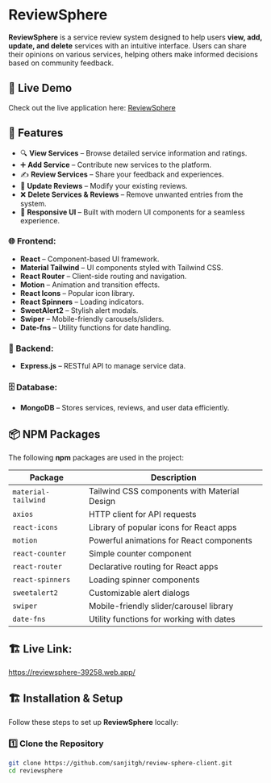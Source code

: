 # ReviewSphere

**ReviewSphere** is a service review system designed to help users **view, add, update, and delete** services with an intuitive interface. Users can share their opinions on various services, helping others make informed decisions based on community feedback.

## 🚀 Live Demo

Check out the live application here: [ReviewSphere](https://reviewsphere-39258.web.app/)

## 📌 Features

- 🔍 **View Services** – Browse detailed service information and ratings.
- ➕ **Add Service** – Contribute new services to the platform.
- ✍ **Review Services** – Share your feedback and experiences.
- 📝 **Update Reviews** – Modify your existing reviews.
- ❌ **Delete Services & Reviews** – Remove unwanted entries from the system.
- 🎨 **Responsive UI** – Built with modern UI components for a seamless experience.


### 🌐 Frontend:

- **React** – Component-based UI framework.
- **Material Tailwind** – UI components styled with Tailwind CSS.
- **React Router** – Client-side routing and navigation.
- **Motion** – Animation and transition effects.
- **React Icons** – Popular icon library.
- **React Spinners** – Loading indicators.
- **SweetAlert2** – Stylish alert modals.
- **Swiper** – Mobile-friendly carousels/sliders.
- **Date-fns** – Utility functions for date handling.

### 🔧 Backend:

- **Express.js** – RESTful API to manage service data.

### 🗄️ Database:

- **MongoDB** – Stores services, reviews, and user data efficiently.

## 📦 NPM Packages

The following **npm** packages are used in the project:

| Package             | Description                                  |
| ------------------- | -------------------------------------------- |
| `material-tailwind` | Tailwind CSS components with Material Design |
| `axios`             | HTTP client for API requests                 |
| `react-icons`       | Library of popular icons for React apps      |
| `motion`            | Powerful animations for React components     |
| `react-counter`     | Simple counter component                     |
| `react-router`      | Declarative routing for React apps           |
| `react-spinners`    | Loading spinner components                   |
| `sweetalert2`       | Customizable alert dialogs                   |
| `swiper`            | Mobile-friendly slider/carousel library      |
| `date-fns`          | Utility functions for working with dates     |

## 🏗️ Live Link:

https://reviewsphere-39258.web.app/

## 🏗️ Installation & Setup

Follow these steps to set up **ReviewSphere** locally:

### 1️⃣ Clone the Repository

```sh
git clone https://github.com/sanjitgh/review-sphere-client.git
cd reviewsphere
```
